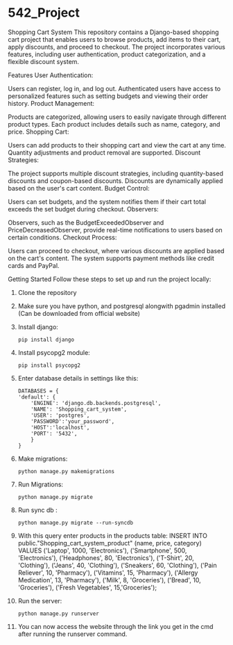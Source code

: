 # 542_Project
Shopping Cart System
This repository contains a Django-based shopping cart project that enables users to browse products, add items to their cart, apply discounts, and proceed to checkout. The project incorporates various features, including user authentication, product categorization, and a flexible discount system.

Features
User Authentication:

Users can register, log in, and log out.
Authenticated users have access to personalized features such as setting budgets and viewing their order history.
Product Management:

Products are categorized, allowing users to easily navigate through different product types.
Each product includes details such as name, category, and price.
Shopping Cart:

Users can add products to their shopping cart and view the cart at any time.
Quantity adjustments and product removal are supported.
Discount Strategies:

The project supports multiple discount strategies, including quantity-based discounts and coupon-based discounts.
Discounts are dynamically applied based on the user's cart content.
Budget Control:

Users can set budgets, and the system notifies them if their cart total exceeds the set budget during checkout.
Observers:

Observers, such as the BudgetExceededObserver and PriceDecreasedObserver, provide real-time notifications to users based on certain conditions.
Checkout Process:

Users can proceed to checkout, where various discounts are applied based on the cart's content.
The system supports payment methods like credit cards and PayPal.

Getting Started
Follow these steps to set up and run the project locally:

1. Clone the repository
2. Make sure you have python, and postgresql alongwith pgadmin installed (Can be downloaded from official website)
3. Install django:
    ```
    pip install django
    ```
4. Install psycopg2 module:
    ```
    pip install psycopg2
    ```

5. Enter database details in settings like this: 
    ```
    DATABASES = {
    'default': {
        'ENGINE': 'django.db.backends.postgresql',
        'NAME': 'Shopping_cart_system',
        'USER': 'postgres',
        'PASSWORD':'your_password',
        'HOST':'localhost',
        'PORT': '5432',
        }
    }
    ```


6. Make migrations: 
    ```
    python manage.py makemigrations
    ```
7. Run Migrations:
    ```
    python manage.py migrate
    ```
8. Run sync db :
    ```
    python manage.py migrate --run-syncdb
    ```

9. With this query enter products in the products table:
    INSERT INTO public."Shopping_cart_system_product" (name, price, category) VALUES
    ('Laptop', 1000, 'Electronics'),
    ('Smartphone', 500, 'Electronics'),
    ('Headphones', 80, 'Electronics'),
    ('T-Shirt', 20, 'Clothing'),
    ('Jeans', 40, 'Clothing'),
    ('Sneakers', 60, 'Clothing'),
    ('Pain Reliever', 10, 'Pharmacy'),
    ('Vitamins', 15, 'Pharmacy'),
    ('Allergy Medication', 13, 'Pharmacy'),
    ('Milk', 8, 'Groceries'),
    ('Bread', 10, 'Groceries'),
    ('Fresh Vegetables', 15,'Groceries');

10. Run the server:
    ```
    python manage.py runserver
    ```
11. You can now access the website through the link you get in the cmd after running the runserver command.
